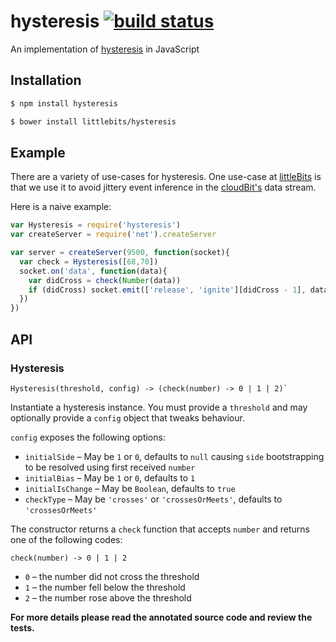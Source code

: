 # hysteresis [![build status](https://secure.travis-ci.org/littlebits/hysteresis.png)](http://travis-ci.org/littlebits/hysteresis)

An implementation of [hysteresis](http://en.wikipedia.org/wiki/Hysteresis) in JavaScript



## Installation

```sh
$ npm install hysteresis
```
```sh
$ bower install littlebits/hysteresis
```

## Example

There are a variety of use-cases for hysteresis. One use-case at [littleBits](littlebits.cc) is that we use it to avoid jittery event inference in the [cloudBit's](http://littlebits.cc/cloud) data stream.

Here is a naive example:
```js
var Hysteresis = require('hysteresis')
var createServer = require('net').createServer

var server = createServer(9500, function(socket){
  var check = Hysteresis([68,70])
  socket.on('data', function(data){
    var didCross = check(Number(data))
    if (didCross) socket.emit(['release', 'ignite'][didCross - 1], data)
  })
})
```



## API

### Hysteresis
```
Hysteresis(threshold, config) -> (check(number) -> 0 | 1 | 2)`
```

Instantiate a hysteresis instance. You must provide a `threshold` and may optionally provide a `config` object that tweaks behaviour.

`config` exposes the following options:
- `initialSide` – May be `1` or `0`, defaults to `null` causing `side` bootstrapping to be resolved using first received `number`
- `initialBias` – May be `1` or `0`, defaults to `1`
- `initialIsChange` – May be `Boolean`, defaults to `true`
- `checkType` – May be `'crosses'` or `'crossesOrMeets'`, defaults to `'crossesOrMeets'`

The constructor returns a `check` function that accepts `number` and returns one of the following codes:

```
check(number) -> 0 | 1 | 2
```
- `0` – the number did not cross the threshold
- `1` – the number fell below the threshold
- `2` – the number rose above the threshold



**For more details please read the annotated source code and review the tests.**
